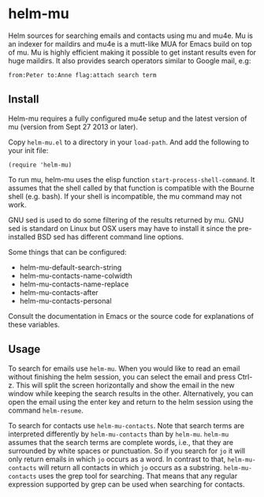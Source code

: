 helm-mu
=======

Helm sources for searching emails and contacts using mu and mu4e.  Mu is an indexer for maildirs and mu4e is a mutt-like MUA for Emacs build on top of mu.  Mu is highly efficient making it possible to get instant results even for huge maildirs.  It also provides search operators similar to Google mail, e.g:

    from:Peter to:Anne flag:attach search term

## Install

Helm-mu requires a fully configured mu4e setup and the latest version of mu (version from Sept 27 2013 or later).

Copy `helm-mu.el` to a directory in your `load-path`.  And add the following to your init file:

    (require 'helm-mu)

To run mu, helm-mu uses the elisp function `start-process-shell-command`.  It assumes that the shell called by that function is compatible with the Bourne shell (e.g. bash).  If your shell is incompatible, the mu command may not work.

GNU sed is used to do some filtering of the results returned by mu.  GNU sed is standard on Linux but OSX users may have to install it since the pre-installed BSD sed has different command line options.

Some things that can be configured:

- helm-mu-default-search-string
- helm-mu-contacts-name-colwidth
- helm-mu-contacts-name-replace
- helm-mu-contacts-after
- helm-mu-contacts-personal

Consult the documentation in Emacs or the source code for explanations of these variables.

## Usage

To search for emails use `helm-mu`.  When you would like to read an email without finishing the helm session, you can select the email and press Ctrl-z.  This will split the screen horizontally and show the email in the new window while keeping the search results in the other.  Alternatively, you can open the email using the enter key and return to the helm session using the command `helm-resume`.

To search for contacts use `helm-mu-contacts`.  Note that search terms are interpreted differently by `helm-mu-contacts` than by `helm-mu`.  `helm-mu` assumes that the search terms are complete words, i.e., that they are surrounded by white spaces or punctuation.  So if you search for `jo` it will only return emails in which `jo` occurs as a word.  In contrast to that, `helm-mu-contacts` will return all contacts in which `jo` occurs as a substring.  `helm-mu-contacts` uses the grep tool for searching.  That means that any regular expression supported by grep can be used when searching for contacts.
